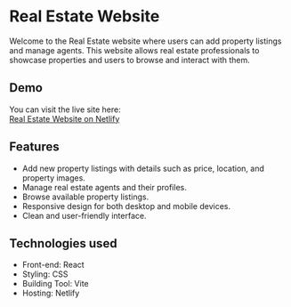 # Real Estate Website

Welcome to the Real Estate website where users can add property listings and manage agents. This website allows real estate professionals to showcase properties and users to browse and interact with them.

## Demo

You can visit the live site here:  
[Real Estate Website on Netlify](https://main--redberry-real-estate.netlify.app/)

## Features

- Add new property listings with details such as price, location, and property images.
- Manage real estate agents and their profiles.
- Browse available property listings.
- Responsive design for both desktop and mobile devices.
- Clean and user-friendly interface.

## Technologies used

- Front-end: React
- Styling: CSS
- Building Tool: Vite
- Hosting: Netlify
  

